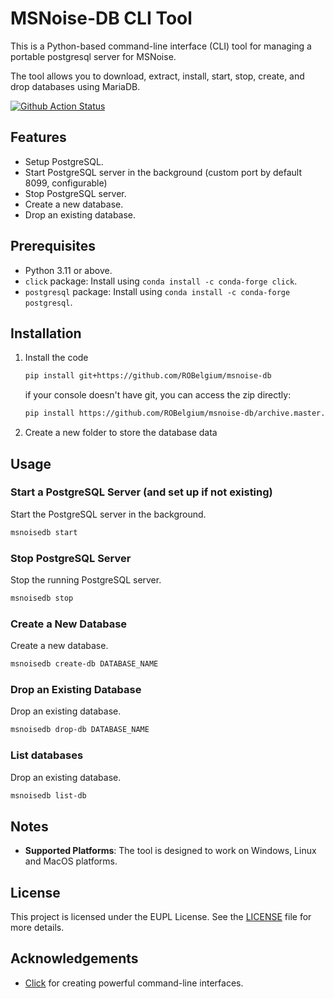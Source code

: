 # MSNoise-DB CLI Tool

This is a Python-based command-line interface (CLI) tool for managing a portable postgresql server for MSNoise.

The tool allows you to download, extract, install, start, stop, create, and drop databases using MariaDB.

[![Github Action Status](https://github.com/ROBelgium/msnoise-db/actions/workflows/test_linux.yml/badge.svg)](https://github.com/ROBelgium/msnoise-db/actions)


## Features

- Setup PostgreSQL.
- Start PostgreSQL server in the background (custom port by default 8099, configurable)
- Stop PostgreSQL server.
- Create a new database.
- Drop an existing database.

## Prerequisites

- Python 3.11 or above.
- `click` package: Install using `conda install -c conda-forge click`.
- `postgresql` package: Install using `conda install -c conda-forge postgresql`.

## Installation

1. Install the code

    ```sh
    pip install git+https://github.com/ROBelgium/msnoise-db
    ```

    if your console doesn't have git, you can access the zip directly:

    ```sh
    pip install https://github.com/ROBelgium/msnoise-db/archive.master.zip
    ```
   

3. Create a new folder to store the database data


## Usage

### Start a PostgreSQL Server (and set up if not existing)

Start the PostgreSQL server in the background.

```sh
msnoisedb start
```

### Stop PostgreSQL Server

Stop the running PostgreSQL server.

```sh
msnoisedb stop
```

### Create a New Database

Create a new database.

```sh
msnoisedb create-db DATABASE_NAME
```

### Drop an Existing Database

Drop an existing database.

```sh
msnoisedb drop-db DATABASE_NAME
```

### List databases

Drop an existing database.

```sh
msnoisedb list-db
```

## Notes

- **Supported Platforms**: The tool is designed to work on Windows, Linux and MacOS platforms.

## License

This project is licensed under the EUPL License. See the [LICENSE](LICENSE.TXT) file for more details.

## Acknowledgements

- [Click](https://palletsprojects.com/p/click/) for creating powerful command-line interfaces.
